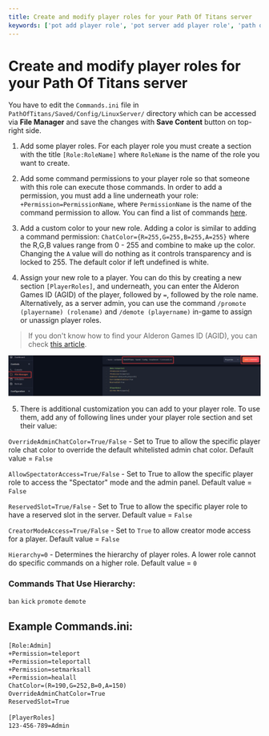 ```yaml
---
title: Create and modify player roles for your Path Of Titans server
keywords: ['pot add player role', 'pot server add player role', 'path of titans server add player role', 'path of titans server player role']
---
```


# Create and modify player roles for your Path Of Titans server

You have to edit the `Commands.ini` file in `PathOfTitans/Saved/Config/LinuxServer/` directory which can be accessed via **File Manager** and save the changes with **Save Content** button on top-right side. 

1. Add some player roles. For each player role you must create a section with the title `[Role:RoleName]` where `RoleName` is the name of the role you want to create.

2. Add some command permissions to your player role so that someone with this role can execute those commands. In order to add a permission, you must add a line underneath your role: `+Permission=PermissionName`, where `PermissionName` is the name of the command permission to allow. You can find a list of commands [here](admin-chat-commands.md).

3. Add a custom color to your new role. Adding a color is similar to adding a command permission: `ChatColor={R=255,G=255,B=255,A=255}` where the R,G,B values range from 0 - 255 and combine to make up the color. Changing the `A` value will do nothing as it controls transparency and is locked to 255. The default color if left undefined is white.

4. Assign your new role to a player. You can do this by creating a new section `[PlayerRoles]`, and underneath, you can enter the Alderon Games ID (AGID) of the player, followed by `=`, followed by the role name. Alternatively, as a server admin, you can use the command `/promote (playername) (rolename)` and `/demote (playername)` in-game to assign or unassign player roles.
> If you don't know how to find your Alderon Games ID (AGID), you can check [this article](add-admins-find-agid.md).

![Commands](images/commands-role.png)

5. There is additional customization you can add to your player role. To use them, add any of following lines under your player role section and set their value:

`OverrideAdminChatColor=True/False` - Set to True to allow the specific player role chat color to override the default whitelisted admin chat color. Default value = `False`

`AllowSpectatorAccess=True/False` - Set to True to allow the specific player role to access the "Spectator" mode and the admin panel. Default value = `False`

`ReservedSlot=True/False` - Set to True to allow the specific player role to have a reserved slot in the server. Default value = `False`

`CreatorModeAccess=True/False` - Set to `True` to allow creator mode access for a player. Default value = `False`

`Hierarchy=0` - Determines the hierarchy of player roles. A lower role cannot do specific commands on a higher role. Default value = `0`

### Commands That Use Hierarchy:
`ban`
`kick`
`promote`
`demote`

## Example Commands.ini:
```
[Role:Admin]
+Permission=teleport
+Permission=teleportall
+Permission=setmarksall	
+Permission=healall	
ChatColor=(R=190,G=252,B=0,A=150)
OverrideAdminChatColor=True
ReservedSlot=True

[PlayerRoles]
123-456-789=Admin
```